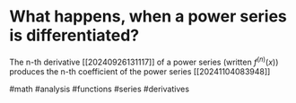 # What happens, when a power series is differentiated? 
The n-th derivative [[20240926131117]] of a power series (written $f^{(n)}(x)$) produces the n-th coefficient of the power series [[20241104083948]]

#math #analysis #functions #series #derivatives